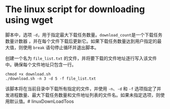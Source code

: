 # The linux script for downloading using wget

脚本中，选项 `-d`，用于指定最大下载任务数量。`download_count`是一个下载任务数量计数器 ，并在每个文件下载后更新它。如果下载任务数量达到用户指定的最大值，则使用 `break` 语句停止循环并退出脚本。

创建一个名为 `file_list.txt` 的文件，并将要下载的文件地址逐行写入该文件中。确保每个文件地址只包含一行。

```
chmod +x download.sh
./download.sh -n 3 -d 5 -f file_list.txt
```

该脚本将在当前目录中下载所有指定的文件，并使用 `-n`、`-d` 和 `-f` 选项指定了并发进程数量、最大下载任务数量和文件地址列表的文件名。如果未指定选项，则使用默认值。# linuxDownLoadToos
